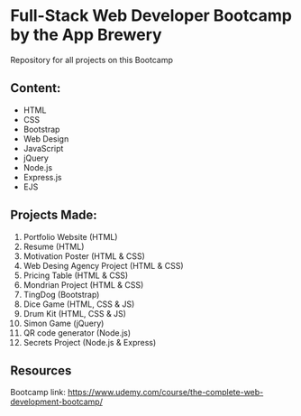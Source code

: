 # Full-Stack Web Developer Bootcamp by the App Brewery
Repository for all projects on this Bootcamp

## Content:
- HTML
- CSS
- Bootstrap
- Web Design
- JavaScript
- jQuery
- Node.js
- Express.js
- EJS
<!--- 
- API's
- Git & GitHub
- SQL
- MongoDB
- Mongoose
- React.js
- Deploying a Web Application
- Authentication & Security 
-->

## Projects Made:
1. Portfolio Website (HTML)
2. Resume (HTML)
3. Motivation Poster (HTML & CSS)
4. Web Desing Agency Project (HTML & CSS)
5. Pricing Table (HTML & CSS)
6. Mondrian Project (HTML & CSS)
7. TingDog (Bootstrap)
8. Dice Game (HTML, CSS & JS)
9. Drum Kit (HTML, CSS & JS)
10. Simon Game (jQuery)
11. QR code generator (Node.js)
12. Secrets Project (Node.js & Express)

## Resources

Bootcamp link: https://www.udemy.com/course/the-complete-web-development-bootcamp/